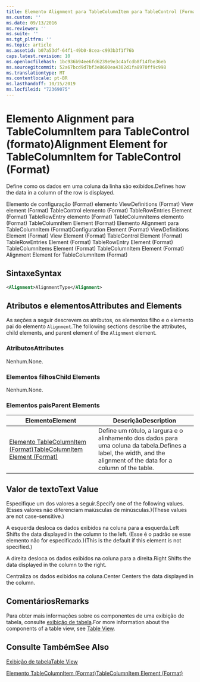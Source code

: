```yaml
---
title: Elemento Alignment para TableColumnItem para TableControl (Format) | Microsoft Docs
ms.custom: ''
ms.date: 09/13/2016
ms.reviewer: ''
ms.suite: ''
ms.tgt_pltfrm: ''
ms.topic: article
ms.assetid: b07a53df-64f1-49b0-8cea-c993b3f1f76b
caps.latest.revision: 10
ms.openlocfilehash: 1bc936b94ee6fd6239e9e3c4afcdb8f14fbe36eb
ms.sourcegitcommit: 52a67bcd9d7bf3e8600ea4302d1fa8970ff9c998
ms.translationtype: MT
ms.contentlocale: pt-BR
ms.lasthandoff: 10/15/2019
ms.locfileid: "72369075"
---
```

# <a name="alignment-element-for-tablecolumnitem-for-tablecontrol-format"></a><span data-ttu-id="53331-102">Elemento Alignment para TableColumnItem para TableControl (formato)</span><span class="sxs-lookup"><span data-stu-id="53331-102">Alignment Element for TableColumnItem for TableControl (Format)</span></span>

<span data-ttu-id="53331-103">Define como os dados em uma coluna da linha são exibidos.</span><span class="sxs-lookup"><span data-stu-id="53331-103">Defines how the data in a column of the row is displayed.</span></span>

<span data-ttu-id="53331-104">Elemento de configuração (Format) elemento ViewDefinitions (Format) View element (Format) TableControl elemento (Format) TableRowEntries Element (Format) TableRowEntry elemento (Format) TableColumnItems elemento (Format) TableColumnItem Element (Format) Elemento Alignment para TableColumnItem (Format)</span><span class="sxs-lookup"><span data-stu-id="53331-104">Configuration Element (Format) ViewDefinitions Element (Format) View Element (Format) TableControl Element (Format) TableRowEntries Element (Format) TableRowEntry Element (Format) TableColumnItems Element (Format) TableColumnItem Element (Format) Alignment Element for TableColumnItem (Format)</span></span>

## <a name="syntax"></a><span data-ttu-id="53331-105">Sintaxe</span><span class="sxs-lookup"><span data-stu-id="53331-105">Syntax</span></span>

```xml
<Alignment>AlignmentType</Alignment>
```

## <a name="attributes-and-elements"></a><span data-ttu-id="53331-106">Atributos e elementos</span><span class="sxs-lookup"><span data-stu-id="53331-106">Attributes and Elements</span></span>

<span data-ttu-id="53331-107">As seções a seguir descrevem os atributos, os elementos filho e o elemento pai do elemento `Alignment`.</span><span class="sxs-lookup"><span data-stu-id="53331-107">The following sections describe the attributes, child elements, and parent element of the `Alignment` element.</span></span>

### <a name="attributes"></a><span data-ttu-id="53331-108">Atributos</span><span class="sxs-lookup"><span data-stu-id="53331-108">Attributes</span></span>

<span data-ttu-id="53331-109">Nenhum.</span><span class="sxs-lookup"><span data-stu-id="53331-109">None.</span></span>

### <a name="child-elements"></a><span data-ttu-id="53331-110">Elementos filhos</span><span class="sxs-lookup"><span data-stu-id="53331-110">Child Elements</span></span>

<span data-ttu-id="53331-111">Nenhum.</span><span class="sxs-lookup"><span data-stu-id="53331-111">None.</span></span>

### <a name="parent-elements"></a><span data-ttu-id="53331-112">Elementos pais</span><span class="sxs-lookup"><span data-stu-id="53331-112">Parent Elements</span></span>

|<span data-ttu-id="53331-113">Elemento</span><span class="sxs-lookup"><span data-stu-id="53331-113">Element</span></span>|<span data-ttu-id="53331-114">Descrição</span><span class="sxs-lookup"><span data-stu-id="53331-114">Description</span></span>|
|-------------|-----------------|
|[<span data-ttu-id="53331-115">Elemento TableColumnItem (Format)</span><span class="sxs-lookup"><span data-stu-id="53331-115">TableColumnItem Element (Format)</span></span>](./tablecolumnitem-element-for-tablecolumnitems-for-tablecontrol-format.md)|<span data-ttu-id="53331-116">Define um rótulo, a largura e o alinhamento dos dados para uma coluna da tabela.</span><span class="sxs-lookup"><span data-stu-id="53331-116">Defines a label, the width, and the alignment of the data for a column of the table.</span></span>|

## <a name="text-value"></a><span data-ttu-id="53331-117">Valor de texto</span><span class="sxs-lookup"><span data-stu-id="53331-117">Text Value</span></span>

<span data-ttu-id="53331-118">Especifique um dos valores a seguir.</span><span class="sxs-lookup"><span data-stu-id="53331-118">Specify one of the following values.</span></span> <span data-ttu-id="53331-119">(Esses valores não diferenciam maiúsculas de minúsculas.)</span><span class="sxs-lookup"><span data-stu-id="53331-119">(These values are not case-sensitive.)</span></span>

<span data-ttu-id="53331-120">A esquerda desloca os dados exibidos na coluna para a esquerda.</span><span class="sxs-lookup"><span data-stu-id="53331-120">Left Shifts the data displayed in the column to the left.</span></span> <span data-ttu-id="53331-121">(Esse é o padrão se esse elemento não for especificado.)</span><span class="sxs-lookup"><span data-stu-id="53331-121">(This is the default if this element is not specified.)</span></span>

<span data-ttu-id="53331-122">A direita desloca os dados exibidos na coluna para a direita.</span><span class="sxs-lookup"><span data-stu-id="53331-122">Right Shifts the data displayed in the column to the right.</span></span>

<span data-ttu-id="53331-123">Centraliza os dados exibidos na coluna.</span><span class="sxs-lookup"><span data-stu-id="53331-123">Center Centers the data displayed in the column.</span></span>

## <a name="remarks"></a><span data-ttu-id="53331-124">Comentários</span><span class="sxs-lookup"><span data-stu-id="53331-124">Remarks</span></span>

<span data-ttu-id="53331-125">Para obter mais informações sobre os componentes de uma exibição de tabela, consulte [exibição de tabela](./creating-a-table-view.md).</span><span class="sxs-lookup"><span data-stu-id="53331-125">For more information about the components of a table view, see [Table View](./creating-a-table-view.md).</span></span>

## <a name="see-also"></a><span data-ttu-id="53331-126">Consulte Também</span><span class="sxs-lookup"><span data-stu-id="53331-126">See Also</span></span>

[<span data-ttu-id="53331-127">Exibição de tabela</span><span class="sxs-lookup"><span data-stu-id="53331-127">Table View</span></span>](./creating-a-table-view.md)

[<span data-ttu-id="53331-128">Elemento TableColumnItem (Format)</span><span class="sxs-lookup"><span data-stu-id="53331-128">TableColumnItem Element (Format)</span></span>](./tablecolumnitem-element-for-tablecolumnitems-for-tablecontrol-format.md)
